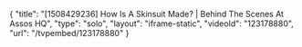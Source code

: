 {
    "title": "[1508429236] How Is A Skinsuit Made? | Behind The Scenes At Assos HQ",
    "type": "solo",
    "layout": "iframe-static",
    "videoId": "123178880",
    "url": "\/tvpembed\/123178880"
}